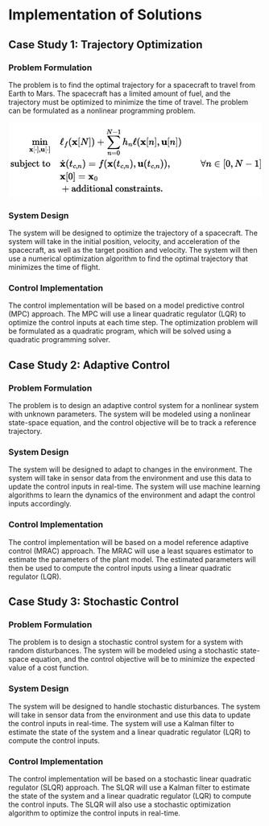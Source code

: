 # Implementation of Solutions <a id ="43"></a>

## Case Study 1: Trajectory Optimization <a id ="43"></a>

### Problem Formulation <a id ="43"></a>
The problem is to find the optimal trajectory for a spacecraft to travel from Earth to Mars. The spacecraft
has a limited amount of fuel, and the trajectory must be optimized to minimize the time of travel.
The problem can be formulated as a nonlinear programming problem.


![Without fixed end-point.](https://github.com/NiyiOsinowo/Optimal-Control/blob/main/Documentation/Screenshot%202024-08-26%20at%2014.00.10.png)

### System Design <a id ="43"></a>
The system will be designed to optimize the trajectory of a spacecraft. The system will take in the initial
position, velocity, and acceleration of the spacecraft, as well as the target position and velocity. The
system will then use a numerical optimization algorithm to find the optimal trajectory that minimizes the
time of flight.

### Control Implementation <a id ="43"></a>
The control implementation will be based on a model predictive control (MPC) approach. The MPC will
use a linear quadratic regulator (LQR) to optimize the control inputs at each time step. The
optimization problem will be formulated as a quadratic program, which will be solved using a
quadratic programming solver.

## Case Study 2: Adaptive Control <a id ="43"></a>

### Problem Formulation <a id ="43"></a>
The problem is to design an adaptive control system for a nonlinear system with unknown parameters.
The system will be modeled using a nonlinear state-space equation, and the control objective will be to
track a reference trajectory.

### System Design <a id ="43"></a>
The system will be designed to adapt to changes in the environment. The system will take in sensor data
from the environment and use this data to update the control inputs in real-time. The system will use
machine learning algorithms to learn the dynamics of the environment and adapt the control inputs
accordingly.

### Control Implementation <a id ="43"></a>
The control implementation will be based on a model reference adaptive control (MRAC) approach. The
MRAC will use a least squares estimator to estimate the parameters of the plant model. The
estimated parameters will then be used to compute the control inputs using a linear quadratic
regulator (LQR).

## Case Study 3: Stochastic Control<a id ="43"></a>
### Problem Formulation <a id ="43"></a>
The problem is to design a stochastic control system for a system with random disturbances. The system
will be modeled using a stochastic state-space equation, and the control objective will be to minimize
the expected value of a cost function.

### System Design <a id ="43"></a>
The system will be designed to handle stochastic disturbances. The system will take in sensor data from
the environment and use this data to update the control inputs in real-time. The system will use a
Kalman filter to estimate the state of the system and a linear quadratic regulator (LQR) to
compute the control inputs.

### Control Implementation <a id ="43"></a>
The control implementation will be based on a stochastic linear quadratic regulator (SLQR) approach.
The SLQR will use a Kalman filter to estimate the state of the system and a linear quadratic regulator (LQR) to compute the control inputs. The SLQR will also use a stochastic optimization algorithm to optimize the control inputs in real-time.
